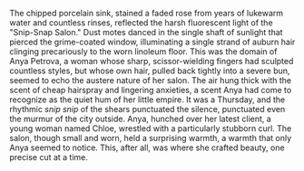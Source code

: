 The chipped porcelain sink, stained a faded rose from years of lukewarm water and countless rinses, reflected the harsh fluorescent light of the "Snip-Snap Salon."  Dust motes danced in the single shaft of sunlight that pierced the grime-coated window, illuminating a single strand of auburn hair clinging precariously to the worn linoleum floor.  This was the domain of  Anya Petrova, a woman whose sharp, scissor-wielding fingers had sculpted countless styles, but whose own hair, pulled back tightly into a severe bun, seemed to echo the austere nature of her salon.  The air hung thick with the scent of cheap hairspray and lingering anxieties, a scent Anya had come to recognize as the quiet hum of her little empire.  It was a Thursday, and the rhythmic *snip* *snip* of the shears punctuated the silence, punctuated even the murmur of the city outside.  Anya, hunched over her latest client, a young woman named Chloe, wrestled with a particularly stubborn curl.  The salon, though small and worn, held a surprising warmth, a warmth that only Anya seemed to notice. This, after all, was where she crafted beauty, one precise cut at a time.
